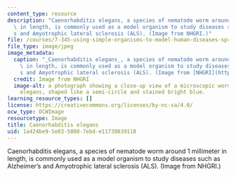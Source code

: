 ```yaml
---
content_type: resource
description: "Caenorhabditis elegans, a species of nematode worm around 1 millimeter\
  \ in length, is commonly used as a model organism to study diseases such as Alzheimer\u2019\
  s and Amyotrophic lateral sclerosis (ALS). (Image from NHGRI.)"
file: /courses/7-345-using-simple-organisms-to-model-human-diseases-spring-2013/1a424be95e8358087ebde11730839118_7-345s13.jpg
file_type: image/jpeg
image_metadata:
  caption: "_Caenorhabditis elegans_, a species of nematode worm around 1 millimeter\
    \ in length, is commonly used as a model organism to study diseases such as Alzheimer\u2019\
    s and Amyotrophic lateral sclerosis (ALS). (Image from [NHGRI](http://www.genome.gov/).)"
  credit: Image from NHGRI
  image-alt: a photograph showing a close-up view of a microscopic worm, called C.
    elegans, shaped like a semi-circle and stained bright blue.
learning_resource_types: []
license: https://creativecommons.org/licenses/by-nc-sa/4.0/
ocw_type: OCWImage
resourcetype: Image
title: Caenorhabditis elegans
uid: 1a424be9-5e83-5808-7ebd-e11730839118
---
```

Caenorhabditis elegans, a species of nematode worm around 1 millimeter in length, is commonly used as a model organism to study diseases such as Alzheimer’s and Amyotrophic lateral sclerosis (ALS). (Image from NHGRI.)